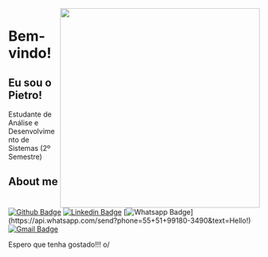 <img align="right" width="400" height="400" src="coloque_o_link_de_uma_foto_ou_gif_aqui">
 
# Bem-vindo!
 
## Eu sou o Pietro!
 
 Estudante de Análise e Desenvolvimento de Sistemas (2º Semestre)
 
 
## About me 
[![Github Badge](https://img.shields.io/badge/-Github-000?style=flat-square&logo=Github&logoColor=white&link=https://github.com/pietrodmedeiros)](https://github.com/pietrodmedeiros)
[![Linkedin Badge](https://img.shields.io/badge/-LinkedIn-blue?style=flat-square&logo=Linkedin&logoColor=white&link=https://www.linkedin.com/in/pietrodm/)](https://www.linkedin.com/in/pietrodm/)
[![Whatsapp Badge](https://img.shields.io/badge/-Whatsapp-4CA143?style=flat-square&labelColor=4CA143&logo=whatsapp&logoColor=white&link=https://api.whatsapp.com/send?phone=55+51+99180-3490&text=Hello!)](https://api.whatsapp.com/send?phone=55+51+99180-3490&text=Hello!)
[![Gmail Badge](https://img.shields.io/badge/-Gmail-c14438?style=flat-square&logo=Gmail&logoColor=white&link=mailto:spogmedeiros@gmail.com)](mailto:spogmedeiros@gmail.com)
 
Espero que tenha gostado!!! o/
